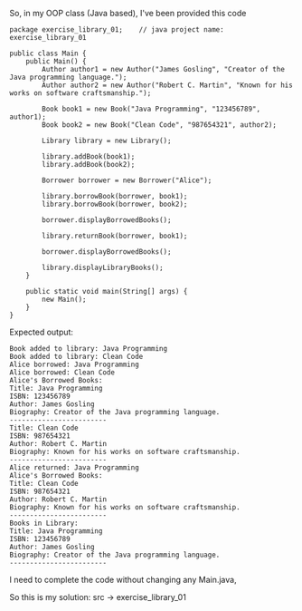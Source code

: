 So, in my OOP class (Java based), I've been provided this code

    package exercise_library_01;    // java project name: exercise_library_01
    
    public class Main {
    	public Main() {
    	    Author author1 = new Author("James Gosling", "Creator of the Java programming language.");
    	    Author author2 = new Author("Robert C. Martin", "Known for his works on software craftsmanship.");
    	
    	    Book book1 = new Book("Java Programming", "123456789", author1);
    	    Book book2 = new Book("Clean Code", "987654321", author2);
    	
    	    Library library = new Library();
    	
    	    library.addBook(book1);
    	    library.addBook(book2);
    	
    	    Borrower borrower = new Borrower("Alice");
    	
    	    library.borrowBook(borrower, book1);
    	    library.borrowBook(borrower, book2);
    	
    	    borrower.displayBorrowedBooks();
    	
    	    library.returnBook(borrower, book1);
    	
    	    borrower.displayBorrowedBooks();
    	    
    	    library.displayLibraryBooks();
    	}
    	
    	public static void main(String[] args) {
    		new Main();
    	}
    }

Expected output:
```
Book added to library: Java Programming
Book added to library: Clean Code
Alice borrowed: Java Programming
Alice borrowed: Clean Code
Alice's Borrowed Books:
Title: Java Programming
ISBN: 123456789
Author: James Gosling
Biography: Creator of the Java programming language.
------------------------
Title: Clean Code
ISBN: 987654321
Author: Robert C. Martin
Biography: Known for his works on software craftsmanship.
------------------------
Alice returned: Java Programming
Alice's Borrowed Books:
Title: Clean Code
ISBN: 987654321
Author: Robert C. Martin
Biography: Known for his works on software craftsmanship.
------------------------
Books in Library:
Title: Java Programming
ISBN: 123456789
Author: James Gosling
Biography: Creator of the Java programming language.
------------------------
```
I need to complete the code without changing any Main.java,

So this is my solution:
src -> exercise_library_01
